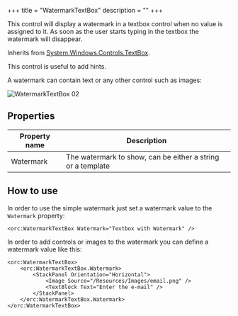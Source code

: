 +++
title = "WatermarkTextBox" 
description = ""
+++

This control will display a watermark in a textbox control when no value is assigned to it.
As soon as the user starts typing in the textbox the watermark will disappear.

Inherits from [System.Windows.Controls.TextBox][1].

This control is useful to add hints.

A watermark can contain text or any other control such as images:

![WatermarkTextBox 02][2]

## Properties

Property name|Description
---|---
Watermark|The watermark to show, can be either a string or a template

## How to use

In order to use the simple watermark just set a watermark value to the `Watermark` property: 

```
<orc:WatermarkTextBox Watermark="Textbox with Watermark" />
```

In order to add controls or images to the watermark you can define a watermark value like this: 

```
<orc:WatermarkTextBox>
    <orc:WatermarkTextBox.Watermark>
        <StackPanel Orientation="Horizontal">
            <Image Source="/Resources/Images/email.png" />
            <TextBlock Text="Enter the e-mail" />
        </StackPanel>
    </orc:WatermarkTextBox.Watermark>
</orc:WatermarkTextBox>
```

[1]: https://msdn.microsoft.com/en-us/library/system.windows.controls.textbox(v=vs.110).aspx
[2]: ../../images/orc.controls/watermarktextbox/WatermarkTextBox_02.png